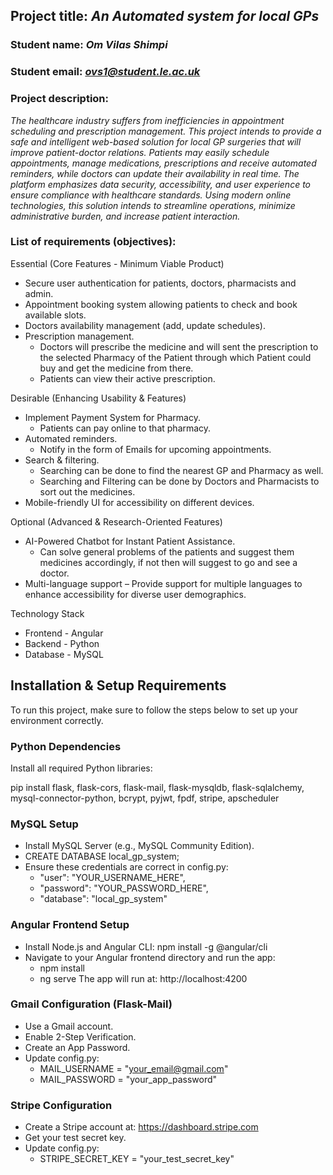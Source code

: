 
## Project title: *An Automated system for local GPs*

### Student name: *Om Vilas Shimpi*

### Student email: *ovs1@student.le.ac.uk*

### Project description: 
*The healthcare industry suffers from inefficiencies in appointment scheduling and prescription management. This project intends to provide a safe and intelligent web-based solution for local GP surgeries that will improve patient-doctor relations. Patients may easily schedule appointments, manage medications, prescriptions and receive automated reminders, while doctors can update their availability in real time. The platform emphasizes data security, accessibility, and user experience to ensure compliance with healthcare standards. Using modern online technologies, this solution intends to streamline operations, minimize administrative burden, and increase patient interaction.*

### List of requirements (objectives): 


Essential (Core Features - Minimum Viable Product)

- Secure user authentication for patients, doctors, pharmacists and admin.
- Appointment booking system allowing patients to check and book available slots.
- Doctors availability management (add, update schedules).
- Prescription management.
	- Doctors will prescribe the medicine and will sent the prescription to the selected Pharmacy of the Patient through which Patient could buy and get the medicine from there.
	- Patients can view their active prescription.


Desirable (Enhancing Usability & Features)

- Implement Payment System for Pharmacy.
	- Patients can pay online to that pharmacy. 
- Automated reminders. 
 	- Notify in the form of Emails for upcoming appointments.
- Search & filtering. 		
 	- Searching can be done to find the nearest GP and Pharmacy as well.
 	- Searching and Filtering can be done by Doctors and Pharmacists to sort out the medicines.
- Mobile-friendly UI for accessibility on different devices.

Optional (Advanced & Research-Oriented Features)
- AI-Powered Chatbot for Instant Patient Assistance.
	- Can solve general problems of the patients and suggest them medicines accordingly, if not then will suggest to go and see a doctor.
- Multi-language support – Provide support for multiple languages to enhance accessibility for diverse user demographics.


Technology Stack
- Frontend - Angular
- Backend - Python
- Database - MySQL

##  Installation & Setup Requirements

To run this project, make sure to follow the steps below to set up your environment correctly.

###  Python Dependencies

Install all required Python libraries:

pip install flask, flask-cors, flask-mail, flask-mysqldb, flask-sqlalchemy, mysql-connector-python, bcrypt, pyjwt, fpdf, stripe, apscheduler

### MySQL Setup
- Install MySQL Server (e.g., MySQL Community Edition).
- CREATE DATABASE local_gp_system;
- Ensure these credentials are correct in config.py:
	- "user": "YOUR_USERNAME_HERE",
	- "password": "YOUR_PASSWORD_HERE",
	- "database": "local_gp_system"

### Angular Frontend Setup
- Install Node.js and Angular CLI: npm install -g @angular/cli
- Navigate to your Angular frontend directory and run the app: 
	- npm install
	- ng serve
The app will run at: http://localhost:4200

### Gmail Configuration (Flask-Mail)
- Use a Gmail account.
- Enable 2-Step Verification.
- Create an App Password.
- Update config.py:
	- MAIL_USERNAME = "your_email@gmail.com"
	- MAIL_PASSWORD = "your_app_password"

### Stripe Configuration
- Create a Stripe account at: https://dashboard.stripe.com
- Get your test secret key.
- Update config.py:
	- STRIPE_SECRET_KEY = "your_test_secret_key"


